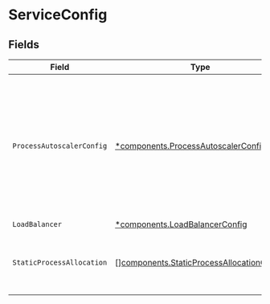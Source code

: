# ServiceConfig


## Fields

| Field                                                                                                                                                                | Type                                                                                                                                                                 | Required                                                                                                                                                             | Description                                                                                                                                                          |
| -------------------------------------------------------------------------------------------------------------------------------------------------------------------- | -------------------------------------------------------------------------------------------------------------------------------------------------------------------- | -------------------------------------------------------------------------------------------------------------------------------------------------------------------- | -------------------------------------------------------------------------------------------------------------------------------------------------------------------- |
| `ProcessAutoscalerConfig`                                                                                                                                            | [*components.ProcessAutoscalerConfig](../../models/components/processautoscalerconfig.md)                                                                            | :heavy_minus_sign:                                                                                                                                                   | The configuration for the Process Autoscaler for this application.<br/>Autoscaling must be enabled on a per-region basis.<br/>EXPERIMENTAL - This feature is in closed beta. |
| `LoadBalancer`                                                                                                                                                       | [*components.LoadBalancerConfig](../../models/components/loadbalancerconfig.md)                                                                                      | :heavy_minus_sign:                                                                                                                                                   | N/A                                                                                                                                                                  |
| `StaticProcessAllocation`                                                                                                                                            | [][components.StaticProcessAllocationConfig](../../models/components/staticprocessallocationconfig.md)                                                               | :heavy_check_mark:                                                                                                                                                   | The headroom configuration for each region.<br/>EXPERIMENTAL - this feature is in closed beta.                                                                       |